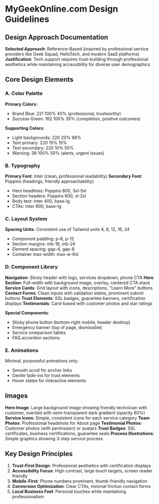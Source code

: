 # MyGeekOnline.com Design Guidelines

## Design Approach Documentation
**Selected Approach**: Reference-Based (inspired by professional service providers like Geek Squad, HelloTech, and modern SaaS platforms)
**Justification**: Tech support requires trust-building through professional aesthetics while maintaining accessibility for diverse user demographics

## Core Design Elements

### A. Color Palette
**Primary Colors:**
- Brand Blue: 221 100% 40% (professional, trustworthy)
- Success Green: 162 100% 35% (completion, positive outcomes)

**Supporting Colors:**
- Light backgrounds: 220 20% 98%
- Text primary: 220 15% 15%
- Text secondary: 220 10% 55%
- Warning: 38 100% 50% (alerts, urgent issues)

### B. Typography
**Primary Font**: Inter (clean, professional readability)
**Secondary Font**: Poppins (headings, friendly approachability)
- Hero headlines: Poppins 600, 3xl-5xl
- Section headers: Poppins 600, xl-2xl
- Body text: Inter 400, base-lg
- CTAs: Inter 600, base-lg

### C. Layout System
**Spacing Units**: Consistent use of Tailwind units 4, 8, 12, 16, 24
- Component padding: p-8, p-12
- Section margins: mb-16, mb-24
- Element spacing: gap-4, gap-8
- Container max-width: max-w-6xl

### D. Component Library

**Navigation**: Sticky header with logo, services dropdown, phone CTA
**Hero Section**: Full-width with background image, overlay, centered CTA stack
**Service Cards**: Grid layout with icons, descriptions, "Learn More" buttons
**Contact Forms**: Clean inputs with validation states, prominent submit buttons
**Trust Elements**: SSL badges, guarantee banners, certification displays
**Testimonials**: Card-based with customer photos and star ratings

**Special Components**:
- Sticky phone button (bottom-right mobile, header desktop)
- Emergency banner (top of page, dismissible)
- Service comparison tables
- FAQ accordion sections

### E. Animations
Minimal, purposeful animations only:
- Smooth scroll for anchor links
- Gentle fade-ins for trust elements
- Hover states for interactive elements

## Images
**Hero Image**: Large background image showing friendly technician with customer, overlaid with semi-transparent dark gradient (opacity 60%)
**Service Icons**: Simple, consistent icons for each service category
**Team Photos**: Professional headshots for About page
**Testimonial Photos**: Customer photos (with permission) or avatars
**Trust Badges**: SSL certificates, business certifications, guarantee seals
**Process Illustrations**: Simple graphics showing 3-step service process

## Key Design Principles
1. **Trust-First Design**: Professional aesthetics with certification displays
2. **Accessibility Focus**: High contrast, large touch targets, screen reader friendly
3. **Mobile-First**: Phone numbers prominent, thumb-friendly navigation
4. **Conversion Optimization**: Clear CTAs, minimal friction contact forms
5. **Local Business Feel**: Personal touches while maintaining professionalism